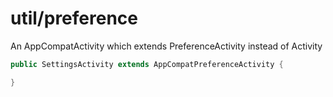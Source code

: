 # util/preference

An AppCompatActivity which extends PreferenceActivity instead of Activity

```java
public SettingsActivity extends AppCompatPreferenceActivity {

}
```
